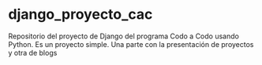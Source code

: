 # django_proyecto_cac
Repositorio del proyecto de Django del programa Codo a Codo usando Python. 
Es un proyecto simple. Una parte con la presentación de proyectos y otra de blogs
